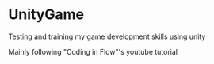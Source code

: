 # UnityGame
Testing and training my game development skills using unity

Mainly following "Coding in Flow"'s youtube tutorial
